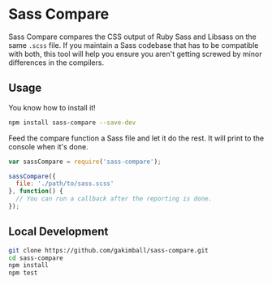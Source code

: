 # Sass Compare

Sass Compare compares the CSS output of Ruby Sass and Libsass on the same `.scss` file. If you maintain a Sass codebase that has to be compatible with both, this tool will help you ensure you aren't getting screwed by minor differences in the compilers.

## Usage

You know how to install it!

```bash
npm install sass-compare --save-dev
```

Feed the compare function a Sass file and let it do the rest. It will print to the console when it's done.

```js
var sassCompare = require('sass-compare');

sassCompare({
  file: './path/to/sass.scss'
}, function() {
  // You can run a callback after the reporting is done.
});
```

## Local Development

```bash
git clone https://github.com/gakimball/sass-compare.git
cd sass-compare
npm install
npm test
```
